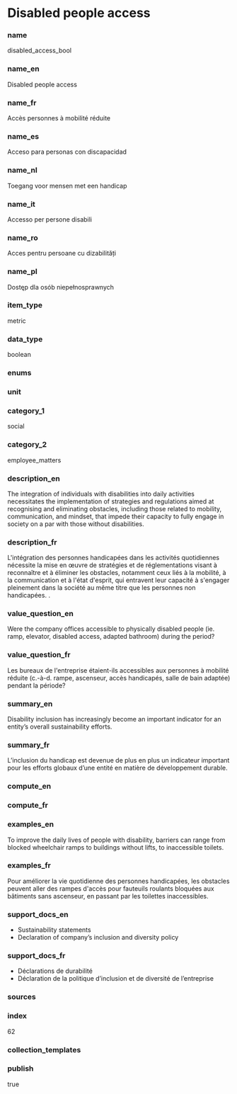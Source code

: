 # Disabled people access

### name

disabled_access_bool

### name_en

Disabled people access

### name_fr

Accès personnes à mobilité réduite

### name_es

Acceso para personas con discapacidad

### name_nl

Toegang voor mensen met een handicap

### name_it

Accesso per persone disabili

### name_ro

Acces pentru persoane cu dizabilități

### name_pl

Dostęp dla osób niepełnosprawnych

### item_type

metric

### data_type

boolean

### enums



### unit



### category_1

social

### category_2

employee_matters

### description_en

The integration of individuals with disabilities into daily activities necessitates the
implementation of strategies and regulations aimed at recognising and eliminating obstacles,
including those related to mobility, communication, and mindset, that impede their capacity to
fully engage in society on a par with those without disabilities.

### description_fr

L'intégration des personnes handicapées dans les activités quotidiennes nécessite la mise en œuvre
de stratégies et de réglementations visant à reconnaître et à éliminer les obstacles, notamment
ceux liés à la mobilité, à la communication et à l'état d'esprit, qui entravent leur capacité à
s'engager pleinement dans la société au même titre que les personnes non handicapées. .

### value_question_en


Were the company offices accessible to physically disabled people (ie. ramp,
elevator, disabled access, adapted bathroom) during the period?


### value_question_fr


Les bureaux de l'entreprise étaient-ils accessibles aux personnes à mobilité
réduite (c.-à-d. rampe, ascenseur, accès handicapés, salle de bain adaptée)
pendant la période?

### summary_en

Disability inclusion has increasingly become an important indicator for an entity’s overall
sustainability efforts.

### summary_fr

L’inclusion du handicap est devenue de plus en plus un indicateur important pour les efforts
globaux d’une entité en matière de développement durable.

### compute_en



### compute_fr



### examples_en

To improve the daily lives of people with disability, barriers can range from blocked wheelchair
ramps to buildings without lifts, to inaccessible toilets.

### examples_fr

Pour améliorer la vie quotidienne des personnes handicapées, les obstacles peuvent aller des
rampes d'accès pour fauteuils roulants bloquées aux bâtiments sans ascenseur, en passant par les
toilettes inaccessibles.

### support_docs_en

- Sustainability statements
- Declaration of company’s inclusion and diversity policy

### support_docs_fr

- Déclarations de durabilité
- Déclaration de la politique d’inclusion et de diversité de l’entreprise

### sources

### index

62

### collection_templates



### publish

true
